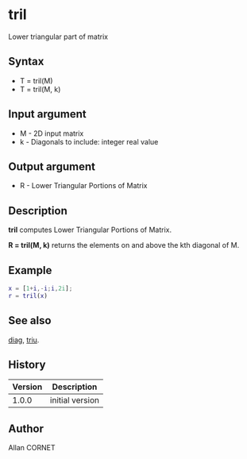 # tril

Lower triangular part of matrix

## Syntax

- T = tril(M)
- T = tril(M, k)

## Input argument

- M - 2D input matrix
- k - Diagonals to include: integer real value

## Output argument

- R - Lower Triangular Portions of Matrix

## Description

  <p><b>tril</b> computes Lower Triangular Portions of Matrix.</p>
  <p><b>R = tril(M, k)</b> returns the elements on and above the kth diagonal of M.</p>

## Example

```matlab
x = [1+i,-i;i,2i];
r = tril(x)
```

## See also

[diag](diag.html), [triu](triu.md).

## History

| Version | Description     |
| ------- | --------------- |
| 1.0.0   | initial version |

## Author

Allan CORNET
